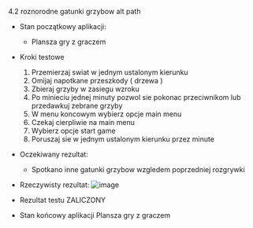 4.2 roznorodne gatunki grzybow alt path

* Stan początkowy aplikacji:
  - Plansza gry z graczem
* Kroki testowe
  1. Przemierzaj swiat w jednym ustalonym kierunku 
  2. Omijaj napotkane przeszkody ( drzewa )
  3. Zbieraj grzyby w zasiegu wzroku
  4. Po minieciu jednej minuty pozwol sie pokonac przeciwnikom lub przedawkuj zebrane grzyby
  5. W menu koncowym wybierz opcje main menu
  6. Czekaj cierpliwie na main menu
  7. Wybierz opcje start game
  8. Poruszaj sie w jednym ustalonym kierunku przez minute
* Oczekiwany rezultat:
  - Spotkano inne gatunki grzybow wzgledem poprzedniej rozgrywki 
* Rzeczywisty rezultat:
  ![image](https://github.com/user-attachments/assets/0649ece1-7e7b-4899-8c41-45354fc85f19)

* Rezultat testu
  ZALICZONY
* Stan końcowy aplikacji
  Plansza gry z graczem
